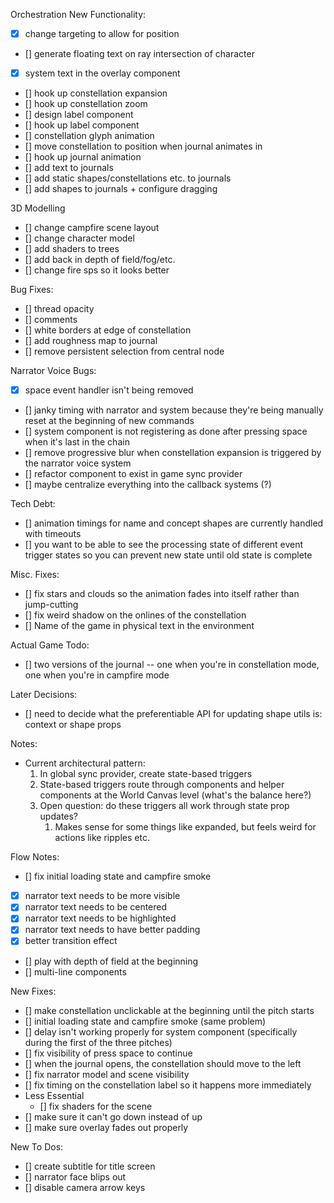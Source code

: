 Orchestration New Functionality:
- [x] change targeting to allow for position
- [] generate floating text on ray intersection of character
- [x] system text in the overlay component
- [] hook up constellation expansion
- [] hook up constellation zoom
- [] design label component
- [] hook up label component
- [] constellation glyph animation
- [] move constellation to position when journal animates in
- [] hook up journal animation
- [] add text to journals
- [] add static shapes/constellations etc. to journals
- [] add shapes to journals + configure dragging

3D Modelling
- [] change campfire scene layout
- [] change character model
- [] add shaders to trees
- [] add back in depth of field/fog/etc.
- [] change fire sps so it looks better

Bug Fixes:
- [] thread opacity
- [] comments
- [] white borders at edge of constellation
- [] add roughness map to journal
- [] remove persistent selection from central node


Narrator Voice Bugs:
- [x] space event handler isn't being removed
- [] janky timing with narrator and system because they're being manually reset at the beginning of new commands
- [] system component is not registering as done after pressing space when it's last in the chain
- [] remove progressive blur when constellation expansion is triggered by the narrator voice system
- [] refactor component to exist in game sync provider
- [] maybe centralize everything into the callback systems (?)

Tech Debt:
- [] animation timings for name and concept shapes are currently handled with timeouts
- [] you want to be able to see the processing state of different event trigger states so you can prevent new state until old state is complete 

Misc. Fixes:
- [] fix stars and clouds so the animation fades into itself rather than jump-cutting
- [] fix weird shadow on the onlines of the constellation
- [] Name of the game in physical text in the environment

Actual Game Todo:
- [] two versions of the journal -- one when you're in constellation mode, one when you're in campfire mode 

Later Decisions:
- [] need to decide what the preferentiable API for updating shape utils is: context or shape props



Notes:
- Current architectural pattern:
    1. In global sync provider, create state-based triggers
    2. State-based triggers route through components and helper components at the World Canvas level (what's the balance here?)
    3. Open question: do these triggers all work through state prop updates?
        1. Makes sense for some things like expanded, but feels weird for actions like ripples etc.


Flow Notes:
- [] fix initial loading state and campfire smoke
- [x] narrator text needs to be more visible
- [x] narrator text needs to be centered
- [x] narrator text needs to be highlighted
- [x] narrator text needs to have better padding
- [x] better transition effect
- [] play with depth of field at the beginning
- [] multi-line components


New Fixes:
- [] make constellation unclickable at the beginning until the pitch starts
- [] initial loading state and campfire smoke (same problem)
- [] delay isn't working properly for system component (specifically during the first of the three pitches)
- [] fix visibility of press space to continue
- [] when the journal opens, the constellation should move to the left
- [] fix narrator model and scene visibility
- [] fix timing on the constellation label so it happens more immediately
- Less Essential
    - [] fix shaders for the scene
- [] make sure it can't go down instead of up
- [] make sure overlay fades out properly

New To Dos:
- [] create subtitle for title screen 
- [] narrator face blips out 
- [] disable camera arrow keys
